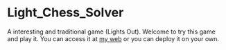 # Light_Chess_Solver
A interesting and traditional game (Lights Out). Welcome to try this game and play it. You can access it at [my web](https://lightout.foreverlove37.cloud) or you can deploy it on your own.
